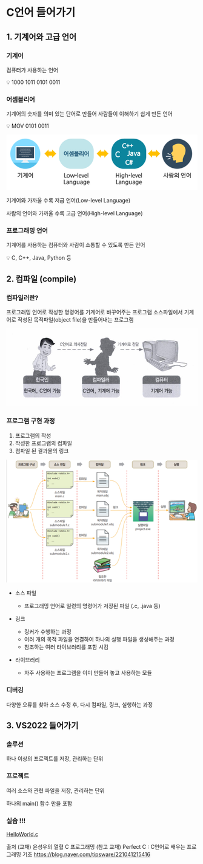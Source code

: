 # C언어 들어가기

## 1. 기계어와 고급 언어

### 기계어

컴퓨터가 사용하는 언어

<aside>
💡 1000 1011 0101 0011

</aside>

### 어셈블리어

기계어의 숫자를 의미 있는 단어로 만들어 사람들이 이해하기 쉽게 만든 언어

<aside>
💡 MOV 0101 0011

</aside>

![img1](../1주차/img/사진1.png)

기계어와 가까울 수록 저급 언어(Low-level Language)

사람의 언어와 가까울 수록 고급 언어(High-level Language)

### 프로그래밍 언어

기계어를 사용하는 컴퓨터와 사람이 소통할 수 있도록 만든 언어

<aside>
💡 C, C++, Java, Python 등

</aside>

## 2. 컴파일 (compile)

### 컴파일러란?

프로그래밍 언어로 작성한 명령어를 기계어로 바꾸어주는 프로그램
소스파일에서 기계어로 작성된 목적파일(object file)을 만들어내는 프로그램

![img2](../1주차/img/사진2.jpg)


### 프로그램 구현 과정

1. 프로그램의 작성
2. 작성한 프로그램의 컴파일
3. 컴파일 된 결과물의 링크


![img3](../1주차/img/사진3.png)


- 소스 파일
  - 프로그래밍 언어로 일련의 명령어가 저장된 파일 (.c, .java 등)

- 링크
  - 링커가 수행하는 과정
  - 여러 개의 목적 파일을 연결하여 하나의 실행 파일을 생성해주는 과정
  - 참조하는 여러 라이브러리를 포함 시킴

- 라이브러리
  - 자주 사용하는 프로그램을 이미 만들어 놓고 사용하는 모듈

### 디버깅

다양한 오류를 찾아 소스 수정 후, 다시 컴파일, 링크, 실행하는 과정

## 3. VS2022 들어가기

### 솔루션

하나 이상의 프로젝트를 저장, 관리하는 단위

### 프로젝트

여러 소스와 관련 파일을 저장, 관리하는 단위

하나의 main() 함수 만을 포함

### 실습 !!!
[HelloWorld.c](HelloWorld.c)


출처
(교재) 윤성우의 열혈 C 프로그래밍
(참고 교재) Perfect C : C언어로 배우는 프로그래밍 기초
https://blog.naver.com/tipsware/221041215416
